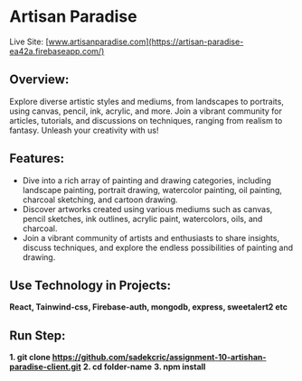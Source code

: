 # Artisan Paradise
Live Site: [www.artisanparadise.com](https://artisan-paradise-ea42a.firebaseapp.com/)

## Overview:
Explore diverse artistic styles and mediums, from landscapes to portraits, using canvas, pencil, ink, acrylic, and more. Join a vibrant community for articles, tutorials, and discussions on techniques, ranging from realism to fantasy. Unleash your creativity with us!

## Features:
- Dive into a rich array of painting and drawing categories, including landscape painting, portrait drawing, watercolor painting, oil painting, charcoal sketching, and cartoon drawing.
- Discover artworks created using various mediums such as canvas, pencil sketches, ink outlines, acrylic paint, watercolors, oils, and charcoal.
- Join a vibrant community of artists and enthusiasts to share insights, discuss techniques, and explore the endless possibilities of painting and drawing.

## Use Technology in Projects:
**React, Tainwind-css, Firebase-auth, mongodb, express, sweetalert2 etc**

## Run Step:
**1. git clone https://github.com/sadekcric/assignment-10-artishan-paradise-client.git**
**2. cd folder-name**
**3. npm install**
